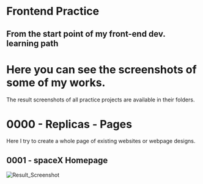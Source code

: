 # Frontend Practice
From the start point of my front-end dev. learning path
-----------------------------------------------------------------------------------------
# Here you can see the screenshots of some of my works.
The result screenshots of all practice projects are available in their folders.
# 0000 - Replicas - Pages
Here I try to create a whole page of existing websites or webpage designs.
## 0001 - spaceX Homepage
![Result_Screenshot](https://user-images.githubusercontent.com/21283020/213925901-24fe7edb-4c36-45b0-94bc-aab75456fb6c.jpg)
